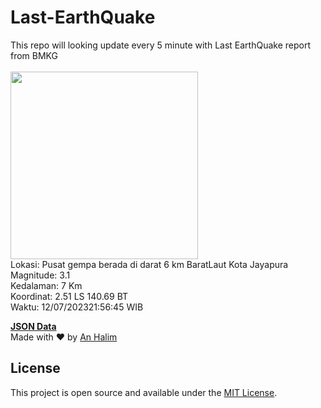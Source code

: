 # Last-EarthQuake
This repo will looking update every 5 minute with Last EarthQuake report from BMKG
<br>
<br>
<img src="https://static.bmkg.go.id/20230712215645.mmi.jpg" width="300"/>
<br>
Lokasi: Pusat gempa berada di darat 6 km BaratLaut Kota Jayapura <br>
Magnitude: 3.1 <br>
Kedalaman: 7 Km <br>
Koordinat: 2.51 LS 140.69 BT <br>
Waktu: 12/07/202321:56:45 WIB <br>

<a href="./data/data.json">**JSON Data**</a>
<br>
Made with ❤️ by <a href="https://github.com/an-halim">An Halim</a>
## License

This project is open source and available under the [MIT License](LICENSE).
